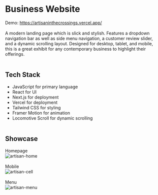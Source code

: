 # Business Website
Demo: https://artisaninthecrossings.vercel.app/
<br><br>
A modern landing page which is slick and stylish. Features a dropdown navigation bar as well as side menu navigation, a customer review slider, and a dynamic scrolling layout. Designed for desktop, tablet, and mobile, this is a great exhibit for any contemporary business to highlight their offerings.
<br><br>
## Tech Stack
- JavaScript for primary language
- React for UI
- Next.js for deployment
- Vercel for deployment
- Tailwind CSS for styling
- Framer Motion for animation
- Locomotive Scroll for dynamic scrolling
<br><br>
## Showcase
Homepage
<br>
![artisan-home](https://github.com/StroupZ/Artisan-in-the-Crossings/assets/119818799/ab617f44-4c5e-43dc-9964-c661757f16b5)
<br><br>
Mobile
<br>
![artisan-cell](https://github.com/StroupZ/Artisan-in-the-Crossings/assets/119818799/de8b2236-7947-42e6-8659-e927f670cd89)
<br><br>
Menu
<br>
![artisan-menu](https://github.com/StroupZ/Artisan-in-the-Crossings/assets/119818799/b9f01eda-785a-4fa5-b8d4-b06958a2a1d7)



